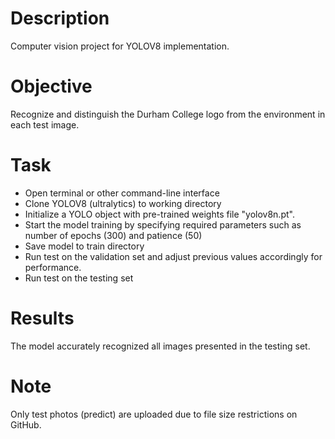 # Description
Computer vision project for YOLOV8 implementation.

# Objective
Recognize and distinguish the Durham College logo from the environment in each test image.

# Task
- Open terminal or other command-line interface
- Clone YOLOV8 (ultralytics) to working directory
- Initialize a YOLO object with pre-trained weights file "yolov8n.pt".
- Start the model training by specifying required parameters such as number of epochs (300) and patience (50)
- Save model to train directory
- Run test on the validation set and adjust previous values accordingly for performance.
- Run test on the testing set

# Results
The model accurately recognized all images presented in the testing set.

# Note
Only test photos (predict) are uploaded due to file size restrictions on GitHub.
